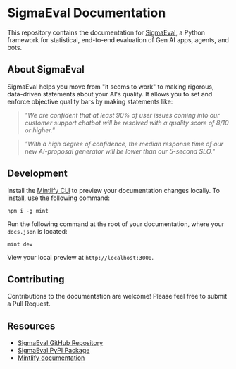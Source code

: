 # SigmaEval Documentation

This repository contains the documentation for [SigmaEval](https://github.com/SigmaEval/SigmaEval), a Python framework for statistical, end-to-end evaluation of Gen AI apps, agents, and bots.

## About SigmaEval

SigmaEval helps you move from "it seems to work" to making rigorous, data-driven statements about your AI's quality. It allows you to set and enforce objective quality bars by making statements like:

> _"We are confident that at least 90% of user issues coming into our customer support chatbot will be resolved with a quality score of 8/10 or higher."_

> _"With a high degree of confidence, the median response time of our new AI-proposal generator will be lower than our 5-second SLO."_

## Development

Install the [Mintlify CLI](https://www.npmjs.com/package/mint) to preview your documentation changes locally. To install, use the following command:

```
npm i -g mint
```

Run the following command at the root of your documentation, where your `docs.json` is located:

```
mint dev
```

View your local preview at `http://localhost:3000`.

## Contributing

Contributions to the documentation are welcome! Please feel free to submit a Pull Request.

## Resources

- [SigmaEval GitHub Repository](https://github.com/SigmaEval/SigmaEval)
- [SigmaEval PyPI Package](https://pypi.org/project/sigmaeval-framework/)
- [Mintlify documentation](https://mintlify.com/docs)
